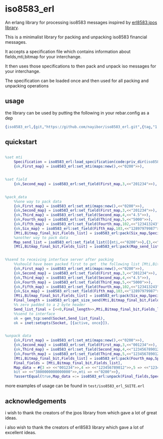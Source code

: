 iso8583_erl
=====

An erlang library for processing iso8583 messages inspired by [erl8583],[jpos library].

This is a minimalist library for  packing and unpacking iso8583 financial messages.

It accepts a specification file which contains information about fields,mti,bitmap  for your interchange.

It then uses those specifications to then pack and unpack iso messages for your interchange.

The specification can be loaded once and then used for all packing and unpacking operations


## usage ##

the library can be used by putting the following in your rebar.config as a dep
```erlang
{iso8583_erl,{git,"https://github.com/nayibor/iso8583_erl.git",{tag,"1.0.0"}}}
```


## quickstart ##
```erlang

%set mti
	Specification = iso8583_erl:load_specification(code:priv_dir(iso8583_erl)++"/custom.cfg"),
	{ok,First_map} = iso8583_erl:set_mti(maps:new(),<<"0200">>),


%set field
	{ok,Second_map} = iso8583_erl:set_field(First_map,3,<<"201234">>),


%pack_data
	%%one way to pack data
	{ok,First_map} = iso8583_erl:set_mti(maps:new(),<<"0200">>),
	{ok,Second_map} = iso8583_erl:set_field(First_map,3,<<"201234">>),
	{ok,Third_map} = iso8583_erl:set_field(Second_map,4,<<"4.5">>),
	{ok,Fourth_map} = iso8583_erl:set_field(Third_map,5,<<"5000">>),
	{ok,Fifth_map} = iso8583_erl:set_field(Fourth_map,102,<<"123413243">>),
	{ok,Six_map} = iso8583_erl:set_field(Fifth_map,103,<<"12897979987">>),
	[Mti,Bitmap_final_bit,Fields_list] = iso8583_erl:pack(Six_map,Specification),
	%another way to pack data
	Map_send_list = iso8583_erl:set_field_list([{mti,<<"0200">>},{3,<<"201234">>},{4,<<"4.5">>},{5,<<"5000">>},{102,<<"123413243">>},{103,<<"12897979987">>}]),
	[Mti,Bitmap_final_bit,Fields_list] = iso8583_erl:pack(Map_send_list,Specification).


%%send to receiving interface server after packing 
	%%should have been packed first to get  the following list [Mti,Bitmap_final_bit,Fields_list]
	{ok,First_map} = iso8583_erl:set_mti(maps:new(),<<"0200">>),
	{ok,Second_map} = iso8583_erl:set_field(First_map,3,<<"201234">>),
	{ok,Third_map} = iso8583_erl:set_field(Second_map,4,<<"4.5">>),
	{ok,Fourth_map} = iso8583_erl:set_field(Third_map,5,<<"5000">>),
	{ok,Fifth_map} = iso8583_erl:set_field(Fourth_map,102,<<"123413243">>),
	{ok,Six_map} = iso8583_erl:set_field(Fifth_map,103,<<"12897979987">>),
	[Mti,Bitmap_final_bit,Fields_list] = iso8583_erl:pack(Six_map,Specification),
	Final_length = iso8583_erl:get_size_send(Mti,Bitmap_final_bit,Fields_list),
	%% zero padded to a 2 byte header
	Send_list_final = [<<0,Final_length>>,Mti,Bitmap_final_bit,Fields_list],
	%%send to interface
	ok = gen_tcp:send(Socket,Send_list_final),
	ok = inet:setopts(Socket, [{active, once}]).


%unpack data
	{ok,First_map} = iso8583_erl:set_mti(maps:new(),<<"0200">>),
	{ok,Second_map} = iso8583_erl:set_field(First_map,3,<<"001234">>),
	{ok,Third_map} = iso8583_erl:set_field(Second_map,4,<<"123456789012">>),
	{ok,Fourth_map} = iso8583_erl:set_field(Third_map,5,<<"123456789012">>),
	[Mti,Bitmap_final_bit,Fields_list] = iso8583_erl:pack(Fourth_map,Specification),
	Final_fields = [Mti,Bitmap_final_bit,Fields_list],
	Map_data = #{3 => <<"001234">>,4 => <<"123456789012">>,5 => <<"123456789012">>,
    bit => <<"3800000000000000">>,mti => <<"0200">>},
	?assertEqual(true,Map_data =:= iso8583_erl:unpack(Final_fields,Specification)).

```


more examples of usage can be found in  ```test/iso8583_erl_SUITE.erl```


## acknowledgements ##
i wish to thank the creators of the jpos library from which gave a lot of great ideas.

i also wish to thank the creators of erl8583 library which gave a lot of excellent ideas.

[erl8583]: https://github.com/mgwidmann/erl8583
[jpos library]: https://github.com/jpos/jPOS

